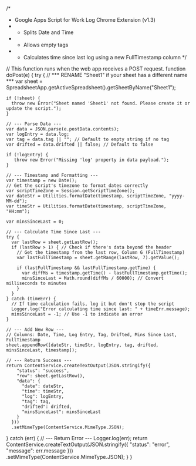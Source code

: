 /*
 * Google Apps Script for Work Log Chrome Extension (v1.3)
 * - Splits Date and Time
 * - Allows empty tags
 * - Calculates time since last log using a new FullTimestamp column
 */

// This function runs when the web app receives a POST request.
function doPost(e) {
  try {
    // *** RENAME "Sheet1" if your sheet has a different name ***
    var sheet = SpreadsheetApp.getActiveSpreadsheet().getSheetByName("Sheet1");
    
    if (!sheet) {
      throw new Error("Sheet named 'Sheet1' not found. Please create it or update the script.");
    }

    // --- Parse Data ---
    var data = JSON.parse(e.postData.contents);
    var logEntry = data.log;
    var tag = data.tag || ""; // Default to empty string if no tag
    var drifted = data.drifted || false; // Default to false
    
    if (!logEntry) {
       throw new Error("Missing 'log' property in data payload.");
    }
    
    // --- Timestamp and Formatting ---
    var timestamp = new Date();
    // Get the script's timezone to format dates correctly
    var scriptTimeZone = Session.getScriptTimeZone();
    var dateStr = Utilities.formatDate(timestamp, scriptTimeZone, "yyyy-MM-dd");
    var timeStr = Utilities.formatDate(timestamp, scriptTimeZone, "HH:mm");
    
    var minsSinceLast = 0;

    // --- Calculate Time Since Last ---
    try {
      var lastRow = sheet.getLastRow();
      if (lastRow > 1) { // Check if there's data beyond the header
        // Get the timestamp from the last row, Column G (FullTimestamp)
        var lastFullTimestamp = sheet.getRange(lastRow, 7).getValue();
        
        if (lastFullTimestamp && lastFullTimestamp.getTime) {
          var diffMs = timestamp.getTime() - lastFullTimestamp.getTime();
          minsSinceLast = Math.round(diffMs / 60000); // Convert milliseconds to minutes
        }
      }
    } catch (timeErr) {
      // If time calculation fails, log it but don't stop the script
      Logger.log("Error calculating time since last: " + timeErr.message);
      minsSinceLast = -1; // Use -1 to indicate an error
    }

    // --- Add New Row ---
    // Columns: Date, Time, Log Entry, Tag, Drifted, Mins Since Last, FullTimestamp
    sheet.appendRow([dateStr, timeStr, logEntry, tag, drifted, minsSinceLast, timestamp]);

    // --- Return Success ---
    return ContentService.createTextOutput(JSON.stringify({ 
        "status": "success", 
        "row": sheet.getLastRow(),
        "data": {
          "date": dateStr,
          "time": timeStr,
          "log": logEntry,
          "tag": tag,
          "drifted": drifted,
          "minsSinceLast": minsSinceLast
        }
      }))
      .setMimeType(ContentService.MimeType.JSON);

  } catch (err) {
    // --- Return Error ---
    Logger.log(err);
    return ContentService.createTextOutput(JSON.stringify({ 
        "status": "error", 
        "message": err.message 
      }))
      .setMimeType(ContentService.MimeType.JSON);
  }
}

